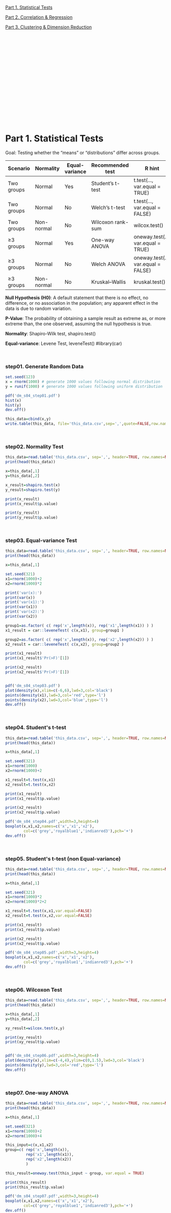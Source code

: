 <br>
<br>
<br>
<br>
<br>
<br>
<br>
<br>

[Part 1. Statistical Tests](#part-1-statistical-tests)

[Part 2. Correlation & Regression](#part-2-correlation--regression)

[Part 3. Clustering & Dimension Reduction](#part-3-clustering--dimension-reduction)


<br>
<br>
<br>
<br>
<br>
<br>
<br>
<br>
<br>
<br>
<br>
<br>
<br>
<br>
<br>
<br>

# Part 1. Statistical Tests

Goal: Testing whether the “means” or “distributions” differ across groups.

| Scenario  | Normality | Equal-variance | Recommended test | R hint |
|-----------|-----------|----------------|------------------|----------------------|
| Two groups | Normal    | Yes  | Student’s t-test | t.test(..., var.equal = TRUE) |
| Two groups | Normal    | No | Welch’s t-test | t.test(..., var.equal = FALSE) |
| Two groups | Non-normal | No | Wilcoxon rank-sum | wilcox.test() |
| ≥3 groups | Normal    | Yes | One-way ANOVA |  oneway.test(..., var.equal = TRUE) |
| ≥3 groups | Normal    | No | Welch ANOVA | oneway.test(..., var.equal = FALSE) |
| ≥3 groups | Non-normal | No | Kruskal–Wallis | kruskal.test() |


**Null Hypothesis (H0)**: A default statement that there is no effect, no difference, or no association in the population; any apparent effect in the data is due to random variation.

**P-Value**: The probability of obtaining a sample result as extreme as, or more extreme than, the one observed, assuming the null hypothesis is true.

**Normality**: Shapiro-Wilk test, shapiro.test()

**Equal-variance**: Levene Test, leveneTest() #library(car)

<br>

### step01. Generate Random Data

```r
set.seed(123)
x = rnorm(1000) # generate 1000 values following normal distribution
y = runif(1000) # generate 1000 values following uniform distribution

pdf('dm_s04_step01.pdf')
hist(x)
hist(y)
dev.off()

this_data=cbind(x,y)
write.table(this_data, file='this_data.csv',sep=',',quote=FALSE,row.names=FALSE,col.names=TRUE)

```

<br>

### step02. Normality Test


```r
this_data=read.table('this_data.csv', sep=',', header=TRUE, row.names=NULL)
print(head(this_data))

x=this_data[,1]
y=this_data[,2]

x_result=shapiro.test(x)
y_result=shapiro.test(y)

print(x_result)
print(x_result$p.value)

print(y_result)
print(y_result$p.value)
```

<br>


### step03. Equal-variance Test


```r
this_data=read.table('this_data.csv', sep=',', header=TRUE, row.names=NULL)
print(head(this_data))

x=this_data[,1]

set.seed(321)
x1=rnorm(1000)+2
x2=rnorm(1000)*2

print('var(x):')
print(var(x))
print('var(x1):')
print(var(x1))
print('var(x2):')
print(var(x2))

group1=as.factor( c( rep('x',length(x)), rep('x1',length(x1)) ) )
x1_result = car::leveneTest( c(x,x1), group=group1 )

group2=as.factor( c( rep('x',length(x)), rep('x2',length(x2)) ) )
x2_result = car::leveneTest( c(x,x2), group=group2 )

print(x1_result)
print(x1_result$'Pr(>F)'[1])

print(x2_result)
print(x2_result$'Pr(>F)'[1])


pdf('dm_s04_step03.pdf')
plot(density(x),xlim=c(-6,6),lwd=3,col='black')
points(density(x1),lwd=3,col='red',type='l')
points(density(x2),lwd=3,col='blue',type='l')
dev.off()

```

<br>

### step04. Student's t-test

```r
this_data=read.table('this_data.csv', sep=',', header=TRUE, row.names=NULL)
print(head(this_data))

x=this_data[,1]

set.seed(321)
x1=rnorm(1000)
x2=rnorm(1000)+2

x1_result=t.test(x,x1)
x2_result=t.test(x,x2)

print(x1_result)
print(x1_result$p.value)

print(x2_result)
print(x2_result$p.value)

pdf('dm_s04_step04.pdf',width=3,height=4)
boxplot(x,x1,x2,names=c('x','x1','x2'),
        col=c('grey','royalblue1','indianred3'),pch='+')
dev.off()

```

<br>

### step05. Student's t-test (non Equal-variance)

```r
this_data=read.table('this_data.csv', sep=',', header=TRUE, row.names=NULL)
print(head(this_data))

x=this_data[,1]

set.seed(321)
x1=rnorm(1000)*2
x2=rnorm(1000)*2+2

x1_result=t.test(x,x1,var.equal=FALSE)
x2_result=t.test(x,x2,var.equal=FALSE)

print(x1_result)
print(x1_result$p.value)

print(x2_result)
print(x2_result$p.value)

pdf('dm_s04_step05.pdf',width=3,height=4)
boxplot(x,x1,x2,names=c('x','x1','x2'),
        col=c('grey','royalblue1','indianred3'),pch='+')
dev.off()

```

<br>

### step06. Wilcoxon Test 

```r
this_data=read.table('this_data.csv', sep=',', header=TRUE, row.names=NULL)
print(head(this_data))

x=this_data[,1]
y=this_data[,2]

xy_result=wilcox.test(x,y)

print(xy_result)
print(xy_result$p.value)


pdf('dm_s04_step06.pdf',width=3,height=4)
plot(density(x),xlim=c(-4,4),ylim=c(0,1.5),lwd=3,col='black')
points(density(y),lwd=3,col='red',type='l')
dev.off()

```

<br>

### step07. One-way ANOVA

```r
this_data=read.table('this_data.csv', sep=',', header=TRUE, row.names=NULL)
print(head(this_data))

x=this_data[,1]

set.seed(321)
x1=rnorm(1000)+2
x2=rnorm(1000)+4

this_input=c(x,x1,x2)
group=c( rep('x',length(x)),
         rep('x1',length(x1)),
         rep('x2',length(x2))
         )

this_result=oneway.test(this_input ~ group, var.equal = TRUE)

print(this_result)
print(this_result$p.value)

pdf('dm_s04_step07.pdf',width=3,height=4)
boxplot(x,x1,x2,names=c('x','x1','x2'),
        col=c('grey','royalblue1','indianred3'),pch='+')
dev.off()

```

<br>

### step08. One-way ANOVA (non Equal-variance)

```r
this_data=read.table('this_data.csv', sep=',', header=TRUE, row.names=NULL)
print(head(this_data))

x=this_data[,1]

set.seed(321)
x1=rnorm(1000)*2+2
x2=rnorm(1000)*3+4

this_input=c(x,x1,x2)
group=c( rep('x',length(x)),
         rep('x1',length(x1)),
         rep('x2',length(x2))
         )

this_result=oneway.test(this_input ~ group, var.equal = FALSE)

print(this_result)
print(this_result$p.value)

pdf('dm_s04_step08.pdf',width=3,height=4)
boxplot(x,x1,x2,names=c('x','x1','x2'),
        col=c('grey','royalblue1','indianred3'),pch='+')
dev.off()

```

<br>

### step09. Kruskal Test

```r
this_data=read.table('this_data.csv', sep=',', header=TRUE, row.names=NULL)
print(head(this_data))

x=this_data[,1]

set.seed(321)
x1=(runif(1000)-0.5)*6
x2=(rbeta(1000,shape1=0.5,shape2=2)-0.5)*6

this_input=c(x,x1,x2)
group=c( rep('x',length(x)),
         rep('x1',length(x1)),
         rep('x2',length(x2))
         )

this_result=kruskal.test(this_input ~ group)

print(this_result)
print(this_result$p.value)

pdf('dm_s04_step09.pdf')
plot(density(x),xlim=c(-6,6),ylim=c(0,0.7),lwd=3,col='black')
points(density(x1),lwd=3,col='red',type='l')
points(density(x2),lwd=3,col='blue',type='l')
dev.off()

```

<br>
<br>
<br>
<br>
<br>
<br>
<br>
<br>
<br>
<br>
<br>
<br>
<br>
<br>
<br>
<br>


# Part 2. Correlation & Regression

Goal: Describe the relationship between two vectors (x and y).

| Normality | Prediction | Recommended Method | R hint |
|-----------|----------------|------------------|----------------------|
| Normal    | Yes |  Linear Regression | lm(...) |
| Non-normal | Yes | Machine Learning | randomForest() |
| Normal    | No | Pearson Correlation |  cor(..., method='pearson') |
| Non-normal | No | Spearman Correlation | cor(..., method='spearman') |


<br>

### step01. Linear Regression

```r
set.seed(123)
x = rnorm(1000) # generate 1000 values following normal distribution
nois = rnorm(1000)*0.8
y = x *2 + 3 + nois

this_lm = lm(y~x)
print(this_lm）

sum_this_lm=summary(this_lm)
print(sum_this_lm)

#y_predict=predict(this_lm)
print(this_lm$coefficient)
y_predict =   this_lm$coefficient[1] + this_lm$coefficient[2] * x

pdf('dm_s04p2_step01_regression.pdf')
plot(x,y,pch=16,col='grey50',cex=0.8)
points(x,y_predict,type='l',lwd=2,col='red')
dev.off()

set.seed(321)
new_x=rnorm(1000)+2
new_data=data.frame(x=new_x)
new_y=predict(this_lm, newdata= new_data)

pdf('dm_s04p2_step01_predict.pdf')
plot(x,y,pch=16,col='grey50',cex=0.8, xlim=c(min(x,new_x), max(x,new_x)), ylim=c(min(y,new_y), max(y,new_y)) )
points(new_x, new_y, col='red',pch=16)
dev.off()
```

<br>

### step02. Machine Learning (Random Forest)

```r
set.seed(123)
x = rnorm(1000) # generate 1000 values following normal distribution

y = rep('yes',length(x))
y[which()]

this_lm = lm(y~x)
print(this_lm）

sum_this_lm=summary(this_lm)
print(sum_this_lm)

#y_predict=predict(this_lm)
print(this_lm$coefficient)
y_predict =   this_lm$coefficient[1] + this_lm$coefficient[2] * x

pdf('dm_s04p2_step01.pdf')
plot(x,y,pch=16,col='grey50',cex=0.8)
points(x,y_predict,type='l',lwd=2,col='red')
dev.off()

```
<br>
<br>
<br>
<br>
<br>
<br>
<br>
<br>
<br>
<br>
<br>
<br>
<br>
<br>
<br>
<br>


## Part 3. Clustering & Dimension Reduction




